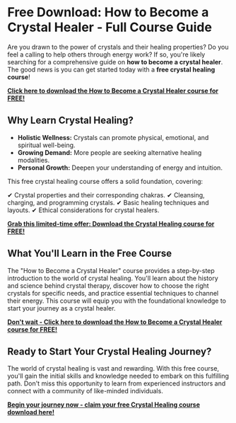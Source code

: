 # Free Download: How to Become a Crystal Healer - Full Course Guide

Are you drawn to the power of crystals and their healing properties? Do you feel a calling to help others through energy work? If so, you're likely searching for a comprehensive guide on **how to become a crystal healer**. The good news is you can get started today with a **free crystal healing course**!

[**Click here to download the How to Become a Crystal Healer course for FREE!**](https://udemywork.com/how-to-become-a-crystal-healer)

## Why Learn Crystal Healing?

*   **Holistic Wellness:** Crystals can promote physical, emotional, and spiritual well-being.
*   **Growing Demand:** More people are seeking alternative healing modalities.
*   **Personal Growth:** Deepen your understanding of energy and intuition.

This free crystal healing course offers a solid foundation, covering:

✔ Crystal properties and their corresponding chakras.
✔ Cleansing, charging, and programming crystals.
✔ Basic healing techniques and layouts.
✔ Ethical considerations for crystal healers.

[**Grab this limited-time offer: Download the Crystal Healing course for FREE!**](https://udemywork.com/how-to-become-a-crystal-healer)

## What You'll Learn in the Free Course

The "How to Become a Crystal Healer" course provides a step-by-step introduction to the world of crystal healing. You'll learn about the history and science behind crystal therapy, discover how to choose the right crystals for specific needs, and practice essential techniques to channel their energy. This course will equip you with the foundational knowledge to start your journey as a crystal healer.

[**Don't wait - Click here to download the How to Become a Crystal Healer course for FREE!**](https://udemywork.com/how-to-become-a-crystal-healer)

## Ready to Start Your Crystal Healing Journey?

The world of crystal healing is vast and rewarding. With this free course, you'll gain the initial skills and knowledge needed to embark on this fulfilling path. Don't miss this opportunity to learn from experienced instructors and connect with a community of like-minded individuals.

**[Begin your journey now - claim your free Crystal Healing course download here!](https://udemywork.com/how-to-become-a-crystal-healer)**
